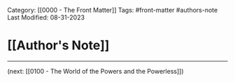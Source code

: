 Category: [[0000 - The Front Matter]]
Tags: #front-matter #authors-note
Last Modified: 08-31-2023

# [[Author's Note]]

****

(next: [[0100 - The World of the Powers and the Powerless]])